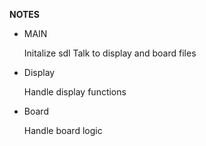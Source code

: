 **NOTES**

* MAIN

	Initalize sdl
	Talk to display and board files

* Display

	Handle display functions

* Board

	Handle board logic

